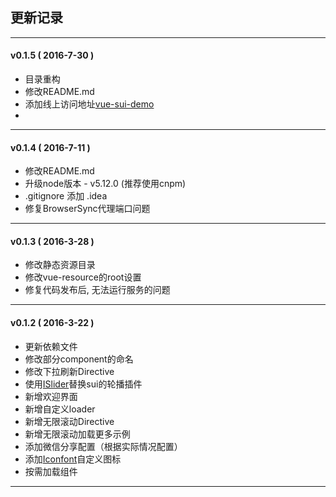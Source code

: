 ## 更新记录
-------
#### v0.1.5 ( 2016-7-30 ) ####
 - 目录重构
 - 修改README.md
 - 添加线上访问地址[vue-sui-demo](https://eteplus.github.io/vue-sui-demo)
 - 

------

#### v0.1.4 ( 2016-7-11 ) ####
 - 修改README.md
 - 升级node版本 - v5.12.0 (推荐使用cnpm)
 - .gitignore 添加 .idea
 - 修复BrowserSync代理端口问题

------

#### v0.1.3 ( 2016-3-28 ) ####
 - 修改静态资源目录
 - 修改vue-resource的root设置
 - 修复代码发布后, 无法运行服务的问题

------

#### v0.1.2 ( 2016-3-22 ) ####
 - 更新依赖文件
 - 修改部分component的命名
 - 修改下拉刷新Directive
 - 使用[ISlider](https://github.com/BE-FE/iSlider)替换sui的轮播插件
 - 新增欢迎界面
 - 新增自定义loader
 - 新增无限滚动Directive
 - 新增无限滚动加载更多示例
 - 添加微信分享配置（根据实际情况配置）
 - 添加[Iconfont](http://iconfont.cn/)自定义图标
 - 按需加载组件

-------
